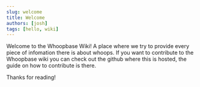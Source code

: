 ```yaml
---
slug: welcome
title: Welcome
authors: [josh]
tags: [hello, wiki]
---
```


<!-- truncate -->

Welcome to the Whoopbase Wiki! A place where we try to provide every piece of infomation there is about whoops. If you want to contribute to the Whoopbase wiki you can check out the github where this is hosted, the guide on how to contribute is there.

Thanks for reading!
